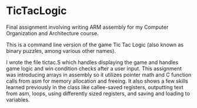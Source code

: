 # TicTacLogic

Final assignment involving writing ARM assembly for my Computer Organization and Architecture course. 

This is a command line version of the game Tic Tac Logic (also known as binary puzzles, among various other names).

I wrote the file tictac.S which handles displaying the game and handles game logic and win condition checks after a user input. This assignment was introducing arrays in 
assembly so it utilizes pointer math and C function calls from asm for memory allocation and freeing. It also shows a few skills learned previously in the class like 
callee-saved registers, outputting text from asm, loops, using differently sized registers, and saving and loading to variables.
